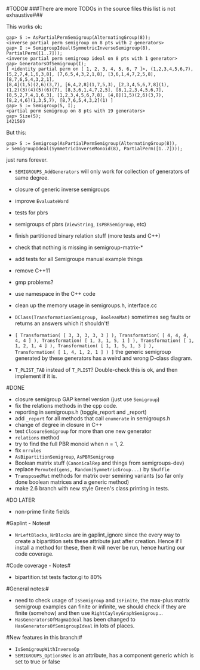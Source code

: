 #TODO#
###There are more TODOs in the source files this list is not exhaustive###

This works ok:

    gap> S := AsPartialPermSemigroup(AlternatingGroup(8));  
    <inverse partial perm semigroup on 8 pts with 2 generators>
    gap> I := SemigroupIdeal(SymmetricInverseSemigroup(8), PartialPerm([1..7]));
    <inverse partial perm semigroup ideal on 8 pts with 1 generator>
    gap> GeneratorsOfSemigroup(I);
    [ <identity partial perm on [ 1, 2, 3, 4, 5, 6, 7 ]>, (1,2,3,4,5,6,7),
    [5,2,7,4,1,6,3,8], [7,6,5,4,3,2,1,8], [3,6,1,4,7,2,5,8], [8,7,6,5,4,3,2,1],
    [8,4](1,5)(2,6)(3,7), [6,4,2,8](1,7,5,3), [2,3,4,5,6,7,8](1),
    (1,2)(3)(4)(5)(6)(7), [8,3,6,1,4,7,2,5], [8,1,2,3,4,5,6,7],
    [8,5,2,7,4,1,6,3], [1,2,3,4,5,6,7,8], [4,8](1,5)(2,6)(3,7),
    [8,2,4,6](1,3,5,7), [8,7,6,5,4,3,2](1) ]
    gap> S := Semigroup(S, I);
    <partial perm semigroup on 8 pts with 19 generators>
    gap> Size(S);
    1421569
 
But this:

    gap> S := Semigroup(AsPartialPermSemigroup(AlternatingGroup(8)),
    > SemigroupIdeal(SymmetricInverseMonoid(8), PartialPerm([1..7])));
    
just runs forever.


* `SEMIGROUPS_AddGenerators` will only work for collection of generators of same degree.
* closure of generic inverse semigroups
* improve `EvaluateWord`
* tests for pbrs 
* semigroups of pbrs (`ViewString`, `IsPBRSemigroup`, etc)
* finish partitioned binary relation stuff (more tests and C++)
* check that nothing is missing in semigroup-matrix-*
* add tests for all Semigroupe manual example things
* remove C++11
* gmp problems?
* use namespace in the C++ code
* clean up the memory usage in semigroups.h, interface.cc

* `DClass(TransformationSemigroup, BooleanMat)` sometimes seg faults or returns an answers which it shouldn't!


* `[ Transformation( [ 3, 3, 3, 3, 3 ] ), Transformation( [ 4, 4, 4, 4, 4 ] ),
  Transformation( [ 1, 3, 1, 5, 1 ] ), Transformation( [ 1, 1, 2, 1, 4 ] ),
  Transformation( [ 1, 1, 5, 1, 3 ] ), Transformation( [ 1, 4, 1, 2, 1 ] ) ]`
  the generic semigroup generated by these generators has a weird and wrong
  D-class diagram. 
* `T_PLIST_TAB` instead of `T_PLIST`? Double-check this is ok, and then implement if it is.

#DONE
* closure semigroup GAP kernel version (just use `Semigroup`)
* fix the relations methods in the cpp code.
* reporting in semigroups.h (toggle_report and _report)
* add `_report` for all methods that call `enumerate` in semigroups.h
* change of degree in closure in C++
* test `ClosureSemigroup` for more than one new generator
* `relations` method
* try to find the full PBR monoid when n = 1, 2. 
* fix `nrrules`
* `AsBipartitionSemigroup`, `AsPBRSemigroup`
* Boolean matrix stuff (`CanonicalRep` and things from semigroups-dev)
* replace `Permuted(gens, Random(SymmetricGroup...)` by `Shuffle`
* `TransposedMat` methods for matrix over semiring variants (so far only done boolean matrices and a generic method)
* make 2.6 branch with new style Green's class printing in tests.

#DO LATER
* non-prime finite fields

#Gaplint - Notes#

* `NrLeftBlocks`, `NrBlocks` are in gaplint_ignore since the every way to create 
  a bipartition sets these attribute just after creation. Hence if I install a
  method for these, then it will never be run, hence hurting our code coverage. 

#Code coverage - Notes#

* bipartition.tst tests factor.gi to 80%

#General notes:#

* need to check usage of `IsSemigroup` and `IsFinite`, the max-plus matrix
  semigroup examples can finite or infinite, we should check if they are finite
  (somehow) and then use `RightCayleyGraphSemigroup`...
* `HasGeneratorsOfMagmaIdeal` has been changed to `HasGeneratorsOfSemigroupIdeal`
  in lots of places.

#New features in this branch:#

* `IsSemigroupWithInverseOp` 
* `SEMIGROUPS_OptionsRec` is an attribute, has a component generic which is set to
  true or false
